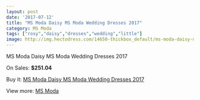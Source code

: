 ```yaml
---
layout: post
date: '2017-07-12'
title: "MS Moda Daisy MS Moda Wedding Dresses 2017"
category: MS Moda
tags: ["rosy","daisy","dresses","wedding","little"]
image: http://img.hectodress.com/14650-thickbox_default/ms-moda-daisy-ms-moda-wedding-dresses-2013.jpg
---
```

MS Moda Daisy MS Moda Wedding Dresses 2017

On Sales: **$251.04**
<a href="https://www.hectodress.com/ms-moda/7056-ms-moda-daisy-ms-moda-wedding-dresses-2013.html"><amp-img layout="responsive" width="600" height="600" src="//img.hectodress.com/14650-thickbox_default/ms-moda-daisy-ms-moda-wedding-dresses-2013.jpg" alt="MS Moda Daisy MS Moda Wedding Dresses 2017 0" /></a>

Buy it: [MS Moda Daisy MS Moda Wedding Dresses 2017](https://www.hectodress.com/ms-moda/7056-ms-moda-daisy-ms-moda-wedding-dresses-2013.html "MS Moda Daisy MS Moda Wedding Dresses 2017")

View more: [MS Moda](https://www.hectodress.com/121-ms-moda "MS Moda")